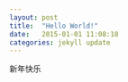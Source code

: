 ```yaml
---
layout: post
title:  "Hello World!"
date:   2015-01-01 11:08:18
categories: jekyll update
---
```

新年快乐
